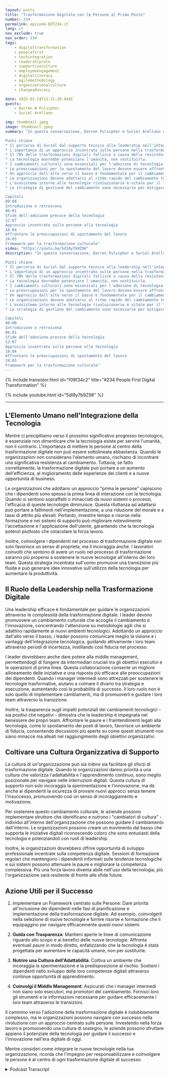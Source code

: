 ```yaml
---
layout: posts
title: "Trasformazione Digitale con le Persone al Primo Posto"
number: 234
permalink: episode-EDT234-it
lang: it
nav_exclude: true
nav_order: 234
tags:
    - digitaltransformation
    - peoplefirst
    - techintegration
    - leadershiprole
    - supportiveculture
    - employeeengagement
    - digitalliteracy
    - agilemethodology
    - organizationalculture
    - changeadvocacy

date: 2025-01-14T13:21:28.849Z
guests:
    - Darren W Pulsipher
    - Suriel Arellano

img: thumbnail.jpeg
image: thumbnail.jpeg
summary: "In questa conversazione, Darren Pulsipher e Suriel Arellano esplorano l'intricata relazione tra tecnologia e persone nel contesto della trasformazione digitale. Suriel condivide il suo percorso da un background tecnico a diventare un leader nell'integrazione della tecnologia con un approccio incentrato sulle persone. Discutono le sfide che le organizzazioni affrontano durante le trasformazioni digitali, sottolineando l'importanza della cultura e della gestione del cambiamento e affrontando le paure di spostamento del lavoro dovute all'IA. Suriel introduce un framework per la trasformazione culturale che coinvolge esecutivi di alto livello come modificatori di cultura, management di medio livello come cambiatori di cultura, e tutti i dipendenti come portatori di cultura. La conversazione si conclude con intuizioni sul futuro della tecnologia e la necessità per le organizzazioni di adattarsi ai cambiamenti in corso. 

Punti chiave
* Il percorso di Suriel dal supporto tecnico alla leadership nell'integrazione della tecnologia.
* L'importanza di un approccio incentrato sulle persone nella trasformazione digitale.
* Il 70% delle trasformazioni digitali fallisce a causa della resistenza al cambiamento.
* La tecnologia dovrebbe potenziare l'umanità, non sostituirla.
* I cambiamenti culturali sono essenziali per l'adozione di tecnologia di successo.
* Le preoccupazioni per lo spostamento del lavoro devono essere affrontate proattivamente.
* Un approccio dall'alto verso il basso è fondamentale per il cambiamento culturale.
* Le organizzazioni devono adattarsi al ritmo rapido del cambiamento tecnologico.
* L'ecosistema intorno alle tecnologie rivoluzionarie è vitale per il loro successo.
* Le strategie di gestione del cambiamento sono necessarie per mitigare le paure e la resistenza.

Capitoli
00:00
Introduzione e retroscena
06:01
Sfide dell'adozione precoce della tecnologia
12:07
Approccio incentrato sulle persone alla tecnologia
18:04
Affrontare le preoccupazioni di spostamento del lavoro
24:03
Framework per la trasformazione culturale"
video: "https://youtu.be/5dI8y7b9Z98"
description: "In questa conversazione, Darren Pulsipher e Suriel Arellano esplorano l'intricata relazione tra tecnologia e persone nel contesto della trasformazione digitale. Suriel condivide il suo percorso da un background tecnico a diventare un leader nell'integrazione della tecnologia con un approccio incentrato sulle persone. Discutono le sfide che le organizzazioni affrontano durante le trasformazioni digitali, sottolineando l'importanza della cultura e della gestione del cambiamento e affrontando le paure di spostamento del lavoro dovute all'IA. Suriel introduce un framework per la trasformazione culturale che coinvolge esecutivi di alto livello come modificatori di cultura, management di medio livello come cambiatori di cultura, e tutti i dipendenti come portatori di cultura. La conversazione si conclude con intuizioni sul futuro della tecnologia e la necessità per le organizzazioni di adattarsi ai cambiamenti in corso. 

Punti chiave
* Il percorso di Suriel dal supporto tecnico alla leadership nell'integrazione della tecnologia.
* L'importanza di un approccio incentrato sulle persone nella trasformazione digitale.
* Il 70% delle trasformazioni digitali fallisce a causa della resistenza al cambiamento.
* La tecnologia dovrebbe potenziare l'umanità, non sostituirla.
* I cambiamenti culturali sono essenziali per l'adozione di tecnologia di successo.
* Le preoccupazioni per lo spostamento del lavoro devono essere affrontate proattivamente.
* Un approccio dall'alto verso il basso è fondamentale per il cambiamento culturale.
* Le organizzazioni devono adattarsi al ritmo rapido del cambiamento tecnologico.
* L'ecosistema intorno alle tecnologie rivoluzionarie è vitale per il loro successo.
* Le strategie di gestione del cambiamento sono necessarie per mitigare le paure e la resistenza.

Capitoli
00:00
Introduzione e retroscena
06:01
Sfide dell'adozione precoce della tecnologia
12:07
Approccio incentrato sulle persone alla tecnologia
18:04
Affrontare le preoccupazioni di spostamento del lavoro
24:03
Framework per la trasformazione culturale"
---
```


<div>
{% include transistor.html id="f09f34c2" title="#234 People First Digital Transformation" %}

{% include youtube.html id="5dI8y7b9Z98" %}
</div>

---

## L'Elemento Umano nell'Integrazione della Tecnologia

Mentre ci precipitiamo verso il prossimo significativo progresso tecnologico, è essenziale non dimenticare che la tecnologia esiste per servire l'umanità, non il contrario. L'importanza di mettere le persone al centro della trasformazione digitale non può essere sottolineata abbastanza. Quando le organizzazioni non considerano l'elemento umano, rischiano di incontrare una significativa resistenza al cambiamento. Tuttavia, se fatto correttamente, la trasformazione digitale può portare a un aumento dell'efficienza, al miglioramento delle esperienze dei clienti e a nuove opportunità di business.

Le organizzazioni che adottano un approccio "prima le persone" capiscono che i dipendenti sono spesso la prima linea di interazione con la tecnologia. Quando si sentono sopraffatti o minacciati da nuovi sistemi o processi, l'efficacia di queste tecnologie diminuisce. Questa riluttanza ad adattarsi può portare a fallimenti nell'implementazione, a una riduzione del morale e a tassi di attrito più elevati. Pertanto, investire tempo e risorse nella formazione e nei sistemi di supporto può migliorare notevolmente l'accettazione e l'applicazione dell'utente, garantendo che la tecnologia potenzi piuttosto che ostacolare la forza lavoro.

Inoltre, coinvolgere i dipendenti nel processo di trasformazione digitale non solo favorisce un senso di proprieta, ma li incoraggia anche. I lavoratori coinvolti che sentono di avere un ruolo nel processo di trasformazione saranno più propensi a sostenere le nuove tecnologie all'interno dei loro team. Questa strategia incentrata sull'uomo promuove una transizione più fluida e può generare idee innovative sull'utilizzo della tecnologia per aumentare la produttività.

## Il Ruolo della Leadership nella Trasformazione Digitale

Una leadership efficace è fondamentale per guidare le organizzazioni attraverso le complessità della trasformazione digitale. I leader devono promuovere un cambiamento culturale che accoglie il cambiamento e l'innovazione, concentrando l'attenzione su metodologie agili che si adattino rapidamente ai nuovi ambienti tecnologici. Adottando un approccio dall'alto verso il basso, i leader possono comunicare meglio la visione e i vantaggi dell'integrazione tecnologica, guidando attivamente i loro team attraverso periodi di incertezza, instillando così fiducia nel processo.

I leader dovrebbero anche dare potere alla middle management, permettendogli di fungere da intermediari cruciali tra gli obiettivi esecutivi e le operazioni di prima linea. Questa collaborazione consente un migliore allineamento delle iniziative e una risposta più efficace alle preoccupazioni dei dipendenti. Quando i manager intermedi sono attrezzati per sostenere le tecnologie trasformative, aiutano a colmare il divario tra strategia e esecuzione, aumentando così la probabilità di successo. Il loro ruolo non è solo quello di implementare cambiamenti, ma di promuoverli e guidare i loro team attraverso la transizione.

Inoltre, la trasparenza sugli impatti potenziali dei cambiamenti tecnologici - sia positivi che negativi - dimostra che la leadership è impegnata nel benessere dei propri team. Affrontare le paure e i fraintendimenti legati alla tecnologia, come lo spostamento dei posti di lavoro, favorisce un ambiente di fiducia, consentendo discussioni più aperte su come questi strumenti non siano minacce ma alleati nel raggiungimento degli obiettivi organizzativi.

## Coltivare una Cultura Organizzativa di Supporto

La cultura di un'organizzazione può sia inibire sia facilitare gli sforzi di trasformazione digitale. Quando le organizzazioni danno priorità a una cultura che valorizza l'adattabilità e l'apprendimento continuo, sono meglio posizionate per navigare nelle interruzioni digitali. Questa cultura di supporto non solo incoraggia la sperimentazione e l'innovazione, ma dà anche ai dipendenti la sicurezza di provare nuovi approcci senza temere l'insuccesso, promuovendo così un senso di incoraggiamento e motivazione.

Per sostenere questo cambiamento culturale, le aziende possono implementare strutture che identificano e nutrono i "cambiatori di cultura" - individui all'interno dell'organizzazione che possono guidare il cambiamento dall'interno. Le organizzazioni possono creare un movimento dal basso che supporta le iniziative digitali riconoscendo coloro che sono entusiasti della tecnologia e potenziandoli con ruoli di leadership.

Inoltre, le organizzazioni dovrebbero offrire opportunità di sviluppo professionale incentrate sulla competenza digitale. Sessioni di formazione regolari che mantengono i dipendenti informati sulle tendenze tecnologiche e sui sistemi possono attenuare le paure e migliorare la competenza complessiva. Più una forza lavoro diventa abile nell'uso della tecnologia, più l'organizzazione sarà resiliente di fronte alle sfide future.

## Azione Utili per il Successo

1. Implementare un Framework centrato sulle Persone: Dare priorità all'inclusione dei dipendenti nelle fasi di pianificazione e implementazione della trasformazione digitale. Ad esempio, coinvolgerli nella selezione di nuove tecnologie e fornire risorse e formazione che li equipaggino per navigare efficacemente questi nuovi sistemi.

2. **Guida con Trasparenza**: Mantieni aperte le linee di comunicazione riguardo allo scopo e ai benefici delle nuove tecnologie. Affronta eventuali paure in modo diretto, enfatizzando che la tecnologia è stata progettata per aumentare le capacità umane, non per sostituirle.

3. **Nutrire una Cultura dell'Adattabilità**: Coltiva un ambiente che incoraggia la sperimentazione e la predisposizione al rischio. Sostieni i dipendenti nello sviluppo delle loro competenze digitali attraverso continue opportunità di apprendimento.

4. **Coinvolgi il Middle Management**: Assicurati che i manager intermedi non siano solo esecutori, ma promotori del cambiamento. Fornisci loro gli strumenti e le informazioni necessarie per guidare efficacemente i loro team attraverso le transizioni.

Il cammino verso l'adozione della trasformazione digitale è indubbiamente complesso, ma le organizzazioni possono navigare con successo nella rivoluzione con un approccio centrato sulle persone. Investendo nella forza lavoro e promuovendo una cultura di sostegno, le aziende possono sfruttare appieno il potenziale della tecnologia per guidare il successo e l'innovazione nell'era digitale di oggi.

Mentre consideri come integrare le nuove tecnologie nella tua organizzazione, ricorda che l'impegno per responsabilizzare e coinvolgere le persone è al centro di ogni trasformazione digitale di successo.



<details>
<summary> Podcast Transcript </summary>

<p></p>

</details>
